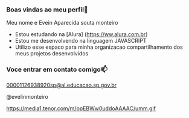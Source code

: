    ### Boas vindas ao meu perfil🖤 

Meu nome e Evein Aparecida souta monteiro

- Estou estudando na [Alura] (https://ww.alura.com.br)
- Estou me desenvolvendo na linguagem JAVASCRIPT
- Utilizo esse espaco para minha organizacao compartilhamento dos meus projetos desenvolvidos

### Voce entrar em contato comigo📫 

00001126938920sp@al.educacao.sp.gov.br

@evelinmonteiro


https://media1.tenor.com/m/opEBWw0uddoAAAAC/umm.gif













